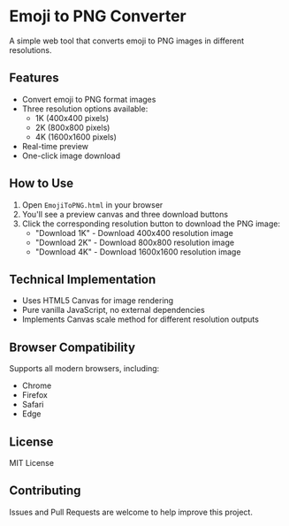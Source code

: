 # Emoji to PNG Converter

A simple web tool that converts emoji to PNG images in different resolutions.

## Features

-   Convert emoji to PNG format images
-   Three resolution options available:
    -   1K (400x400 pixels)
    -   2K (800x800 pixels)
    -   4K (1600x1600 pixels)
-   Real-time preview
-   One-click image download

## How to Use

1. Open `EmojiToPNG.html` in your browser
2. You'll see a preview canvas and three download buttons
3. Click the corresponding resolution button to download the PNG image:
    - "Download 1K" - Download 400x400 resolution image
    - "Download 2K" - Download 800x800 resolution image
    - "Download 4K" - Download 1600x1600 resolution image

## Technical Implementation

-   Uses HTML5 Canvas for image rendering
-   Pure vanilla JavaScript, no external dependencies
-   Implements Canvas scale method for different resolution outputs

## Browser Compatibility

Supports all modern browsers, including:

-   Chrome
-   Firefox
-   Safari
-   Edge

## License

MIT License

## Contributing

Issues and Pull Requests are welcome to help improve this project.
